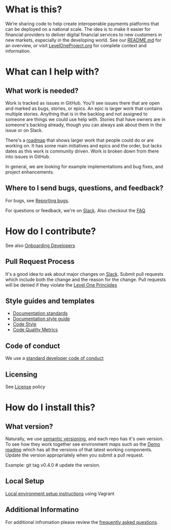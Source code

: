 # What is this?  
We’re sharing code to help create interoperable payments platforms that can be deployed on a national scale. The idea is to make it easier for financial providers to deliver digital financial services to new customers in new markets, especially in the developing world. See our [README.md](https://github.com/mojaloop/mojaloop/blob/master/README.md) for an overview, or visit [LevelOneProject.org](leveloneproject.org) for complete context and information.

# What can I help with?

## What work is needed?
Work is tracked as issues in GitHub. You'll see issues there that are open and marked as bugs, stories, or epics. An epic is larger work that contains multiple stories. Anything that is in the backlog and not assigned to someone are things we could use help with. Stories that have owners are in someone's backlog already, though you can always ask about them in the issue or on Slack. 

There's a [roadmap](https://github.com/Mojaloop/Mojaloop/blob/master/contribute/Roadmap.md) that shows larger work that people could do or are working on. It has some main initiatives and epics and the order, but lacks dates as this work is community driven. Work is broken down from there into issues in GitHub.

In general, we are looking for example implementations and bug fixes, and project enhancements. 

## Where to I send bugs, questions, and feedback?
For bugs, see [Reporting bugs](https://github.com/Mojaloop/Mojaloop/blob/master/contribute/Reporting-Bugs.md). 

For questions or feedback, we're on [Slack](leveloneproject.slack.com). Also checkout the [FAQ](https://github.com/Mojaloop/Mojaloop/FAQ.md)

# How do I contribute?
See also [Onboarding Developers](https://github.com/Mojaloop/Mojaloop/blob/master/contribute/Onboarding-Developers.md)

## Pull Request Process
It's a good idea to ask about major changes on [Slack](https://leveloneproject.slack.com). Submit pull requests which include both the change and the reason for the change. Pull requests will be denied if they violate the [Level One Principles](https://leveloneproject.org/wp-content/uploads/2016/03/L1P_Level-One-Principles-and-Perspective.pdf)

## Style guides and templates
- [Documentation standards](https://github.com/LevelOneProject/Docs/leveloneproject/contribute/L1P-Documentation-and-Template-Standards.md)
- [Documentation style guide](https://github.com/LevelOneProject/Docs/leveloneproject/contribute/Documentation-Style-Guide.md)
- [Code Style](https://github.com/LevelOneProject/Docs/leveloneproject/contribute/Code-Style.md)
- [Code Quality Metrics](https://github.com/LevelOneProject/Docs/leveloneproject/contribute/Code-Quality-Metrics.md)


## Code of conduct
We use a [standard developer code of conduct](http://contributor-covenant.org/version/1/4/code_of_conduct.md)

## Licensing
See [License](https://github.com/LevelOneProject/Docs/leveloneproject/contribute/License.md) policy

# How do I install this?

## What version?
Naturally, we use [semantic versioning](http://semver.org/), and each repo has it's own version. To see how they work together see environment maps such as the [Demo readme](https://github.com/LevelOneProject/Docs/blob/master/AWS/Infrastructure/Customer-Demo-Env/README.md) which has all the versions of that latest working components.
Update the version appropriately when you submit a pull request. 

Example: git tag v0.4.0 # update the version.

## Local Setup
[Local environment setup instructions](https://github.com/LevelOneProject/interop-devops/blob/master/README.md) using Vagrant

## Additional Informatino
For additional infromation please review the [frequently asked questions](/FAQ.md).
